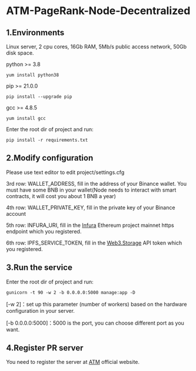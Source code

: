 # ATM-PageRank-Node-Decentralized

## 1.Environments

Linux server, 2 cpu cores, 16Gb RAM, 5Mb/s public access network, 50Gb disk space.

python >= 3.8

    yum install python38

pip >= 21.0.0

    pip install --upgrade pip

gcc >= 4.8.5

    yum install gcc

Enter the root dir of project and run:

    pip install -r requirements.txt

## 2.Modify configuration
Please use text editor to edit project/settings.cfg

3rd row: WALLET_ADDRESS, fill in the address of your Binance wallet. You must have some BNB in your wallet(Node needs to interact with smart contracts, it will cost you about 1 BNB a year)

4th row: WALLET_PRIVATE_KEY, fill in the private key of your Binance account

5th row: INFURA_URI, fill in the [Infura](https://infura.io/) Ethereum project mainnet https endpoint which you registered.

6th row: IPFS_SERVICE_TOKEN, fill in the [Web3.Storage](https://web3.storage/) API token which you registered. 

## 3.Run the service
Enter the root dir of project and run:

    gunicorn -t 90 -w 2 -b 0.0.0.0:5000 manage:app -D

[-w 2]：set up this parameter (number of workers) based on the hardware configuration in your server. 

[-b 0.0.0.0:5000]：5000 is the port, you can choose different port as you want.

## 4.Register PR server 
You need to register the server at [ATM](https://www.atm.network/#/) official website.
